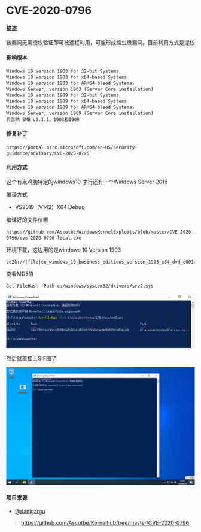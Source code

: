 # CVE-2020-0796

#### 描述

该漏洞无需授权验证即可被远程利用，可能形成蠕虫级漏洞。目前利用方式是提权

#### 影响版本

```
Windows 10 Version 1903 for 32-bit Systems
Windows 10 Version 1903 for x64-based Systems
Windows 10 Version 1903 for ARM64-based Systems
Windows Server, version 1903 (Server Core installation)
Windows 10 Version 1909 for 32-bit Systems
Windows 10 Version 1909 for x64-based Systems
Windows 10 Version 1909 for ARM64-based Systems
Windows Server, version 1909 (Server Core installation)
只影响 SMB v3.1.1，1903和1909
```

#### 修复补丁

```
https://portal.msrc.microsoft.com/en-US/security-guidance/advisory/CVE-2020-0796
```

#### 利用方式

这个有点鸡肋特定的windows10 才行还有一个Windows Server 2016

编译方式

- VS2019（V142）X64 Debug

编译好的文件位置

```
https://github.com/Ascotbe/WindowsKernelExploits/blob/master/CVE-2020-0796/cve-2020-0796-local.exe
```

环境下载，这边用的是windows 10 Version 1903

```
ed2k://|file|cn_windows_10_business_editions_version_1903_x64_dvd_e001dd2c.iso|4815527936|47D4C57E638DF8BF74C59261E2CE702D|/
```

查看MD5值

```
Get-FileHash -Path c:/windows/system32/drivers/srv2.sys
```

[![image-20200810115258497](.resource/%EF%BC%88CVE-2020-0796%EF%BC%89Windows%20%E6%9C%AC%E5%9C%B0%E6%8F%90%E6%9D%83%E6%BC%8F%E6%B4%9E/media/5.png)](https://github.com/Ascotbe/Random-img/blob/master/WindowsKernelExploits/5.png?raw=true)

然后就直接上GIF图了

[![1](.resource/%EF%BC%88CVE-2020-0796%EF%BC%89Windows%20%E6%9C%AC%E5%9C%B0%E6%8F%90%E6%9D%83%E6%BC%8F%E6%B4%9E/media/6.gif)](https://github.com/Ascotbe/Random-img/blob/master/WindowsKernelExploits/6.gif?raw=true)

#### 项目来源

- [@danigargu](https://github.com/danigargu/CVE-2020-0796)

> https://github.com/Ascotbe/Kernelhub/tree/master/CVE-2020-0796